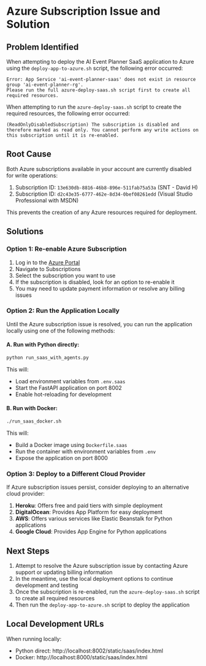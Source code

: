 # Azure Subscription Issue and Solution

## Problem Identified

When attempting to deploy the AI Event Planner SaaS application to Azure using the `deploy-app-to-azure.sh` script, the following error occurred:

```
Error: App Service 'ai-event-planner-saas' does not exist in resource group 'ai-event-planner-rg'.
Please run the full azure-deploy-saas.sh script first to create all required resources.
```

When attempting to run the `azure-deploy-saas.sh` script to create the required resources, the following error occurred:

```
(ReadOnlyDisabledSubscription) The subscription is disabled and therefore marked as read only. You cannot perform any write actions on this subscription until it is re-enabled.
```

## Root Cause

Both Azure subscriptions available in your account are currently disabled for write operations:

1. Subscription ID: `13e630db-8816-46b8-896e-511fab75a53a` (SNT - David H)
2. Subscription ID: `d2c43e35-6777-462e-8d34-0bef08261edd` (Visual Studio Professional with MSDN)

This prevents the creation of any Azure resources required for deployment.

## Solutions

### Option 1: Re-enable Azure Subscription

1. Log in to the [Azure Portal](https://portal.azure.com)
2. Navigate to Subscriptions
3. Select the subscription you want to use
4. If the subscription is disabled, look for an option to re-enable it
5. You may need to update payment information or resolve any billing issues

### Option 2: Run the Application Locally

Until the Azure subscription issue is resolved, you can run the application locally using one of the following methods:

#### A. Run with Python directly:

```bash
python run_saas_with_agents.py
```

This will:
- Load environment variables from `.env.saas`
- Start the FastAPI application on port 8002
- Enable hot-reloading for development

#### B. Run with Docker:

```bash
./run_saas_docker.sh
```

This will:
- Build a Docker image using `Dockerfile.saas`
- Run the container with environment variables from `.env`
- Expose the application on port 8000

### Option 3: Deploy to a Different Cloud Provider

If Azure subscription issues persist, consider deploying to an alternative cloud provider:

1. **Heroku**: Offers free and paid tiers with simple deployment
2. **DigitalOcean**: Provides App Platform for easy deployment
3. **AWS**: Offers various services like Elastic Beanstalk for Python applications
4. **Google Cloud**: Provides App Engine for Python applications

## Next Steps

1. Attempt to resolve the Azure subscription issue by contacting Azure support or updating billing information
2. In the meantime, use the local deployment options to continue development and testing
3. Once the subscription is re-enabled, run the `azure-deploy-saas.sh` script to create all required resources
4. Then run the `deploy-app-to-azure.sh` script to deploy the application

## Local Development URLs

When running locally:
- Python direct: http://localhost:8002/static/saas/index.html
- Docker: http://localhost:8000/static/saas/index.html
